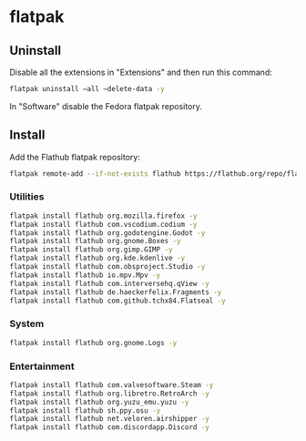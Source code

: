 # flatpak

## Uninstall

Disable all the extensions in "Extensions" and then run this command:

```bash
flatpak uninstall —all —delete-data -y
```

In "Software" disable the Fedora flatpak repository.

## Install

Add the Flathub flatpak repository:

```bash
flatpak remote-add --if-not-exists flathub https://flathub.org/repo/flathub.flatpakrepo
```

### Utilities

```bash
flatpak install flathub org.mozilla.firefox -y
flatpak install flathub com.vscodium.codium -y
flatpak install flathub org.godotengine.Godot -y
flatpak install flathub org.gnome.Boxes -y
flatpak install flathub org.gimp.GIMP -y
flatpak install flathub org.kde.kdenlive -y
flatpak install flathub com.obsproject.Studio -y
flatpak install flathub io.mpv.Mpv -y
flatpak install flathub com.interversehq.qView -y
flatpak install flathub de.haeckerfelix.Fragments -y
flatpak install flathub com.github.tchx84.Flatseal -y
```

### System

```bash
flatpak install flathub org.gnome.Logs -y
```

### Entertainment

```bash
flatpak install flathub com.valvesoftware.Steam -y
flatpak install flathub org.libretro.RetroArch -y
flatpak install flathub org.yuzu_emu.yuzu -y
flatpak install flathub sh.ppy.osu -y
flatpak install flathub net.veloren.airshipper -y
flatpak install flathub com.discordapp.Discord -y
```
